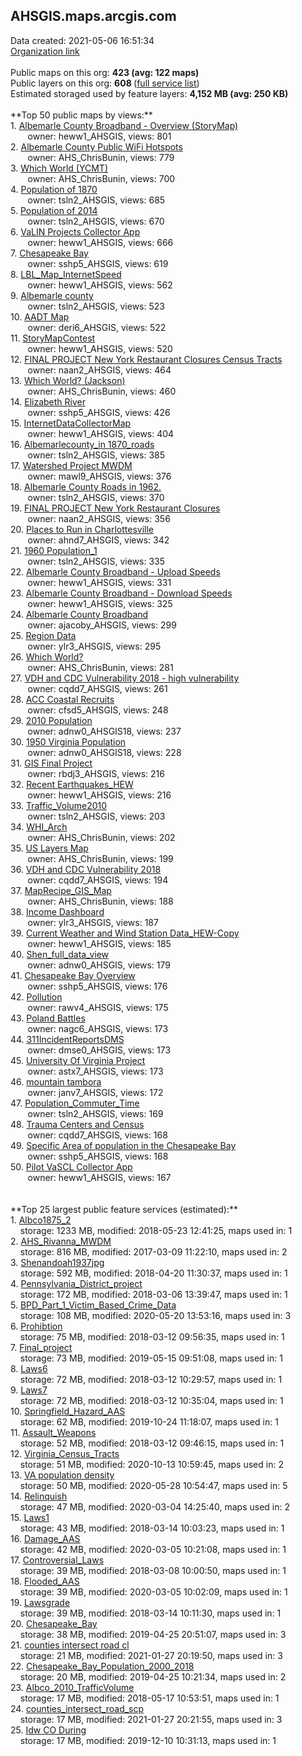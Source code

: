 <h2>AHSGIS.maps.arcgis.com</h2> Data created: 2021-05-06 16:51:34 <br /><a target='new' href='https://AHSGIS.maps.arcgis.com'>Organization link</a><br /><br />Public maps on this org: <b>423 (avg: 122 maps)</b><br />Public layers on this org: <b>608 </b>(<a target='new' href='https://services.arcgis.com/5WjsI4LEVjrHz5YH/ArcGIS/rest/services'>full service list</a>)<br />Estimated storaged used by feature layers: <b>4,152 MB (avg: 250 KB)</b><br /><br />**Top 50 public maps by views:**<br />  1. <a target='new' href='https://www.arcgis.com/home/item.html?id=ebf0b0af4b5b4fc8ba52cfa387b51bcd'>Albemarle County Broadband - Overview (StoryMap)</a> <br />  &nbsp;&nbsp;&nbsp;&nbsp; &nbsp;&nbsp;owner: heww1_AHSGIS, views: 801<br />  2. <a target='new' href='https://www.arcgis.com/home/item.html?id=cb358d1805df4cfdbfdad38fd62bb9a3'>Albemarle County Public  WiFi Hotspots</a> <br />  &nbsp;&nbsp;&nbsp;&nbsp; &nbsp;&nbsp;owner: AHS_ChrisBunin, views: 779<br />  3. <a target='new' href='https://www.arcgis.com/home/item.html?id=4a5552e9559d43d3b71d4eeb6a268bf4'>Which World (YCMT)</a> <br />  &nbsp;&nbsp;&nbsp;&nbsp; &nbsp;&nbsp;owner: AHS_ChrisBunin, views: 700<br />  4. <a target='new' href='https://www.arcgis.com/home/item.html?id=6b05cd104fc845f9afc4d3db0b3e9a29'>Population of 1870</a> <br />  &nbsp;&nbsp;&nbsp;&nbsp; &nbsp;&nbsp;owner: tsln2_AHSGIS, views: 685<br />  5. <a target='new' href='https://www.arcgis.com/home/item.html?id=8e78a0b8920d477aa38d60569dff9ac0'>Population of 2014</a> <br />  &nbsp;&nbsp;&nbsp;&nbsp; &nbsp;&nbsp;owner: tsln2_AHSGIS, views: 670<br />  6. <a target='new' href='https://www.arcgis.com/home/item.html?id=28da3cb390ef4e1e957e98b4da5f9f9e'>VaLIN Projects Collector App</a> <br />  &nbsp;&nbsp;&nbsp;&nbsp; &nbsp;&nbsp;owner: heww1_AHSGIS, views: 666<br />  7. <a target='new' href='https://www.arcgis.com/home/item.html?id=f0886914b9a84b0e8ce443925af76bf4'>Chesapeake Bay</a> <br />  &nbsp;&nbsp;&nbsp;&nbsp; &nbsp;&nbsp;owner: sshp5_AHSGIS, views: 619<br />  8. <a target='new' href='https://www.arcgis.com/home/item.html?id=46884467d9474f228d3d27fa535da75d'>LBL_Map_InternetSpeed</a> <br />  &nbsp;&nbsp;&nbsp;&nbsp; &nbsp;&nbsp;owner: heww1_AHSGIS, views: 562<br />  9. <a target='new' href='https://www.arcgis.com/home/item.html?id=a14ffdcf355e4daaaeb17d1061128860'>Albemarle county</a> <br />  &nbsp;&nbsp;&nbsp;&nbsp; &nbsp;&nbsp;owner: tsln2_AHSGIS, views: 523<br />  10. <a target='new' href='https://www.arcgis.com/home/item.html?id=afe5f2e36d094eddab2eabd58690b4f3'>AADT Map</a> <br />  &nbsp;&nbsp;&nbsp;&nbsp; &nbsp;&nbsp;owner: deri6_AHSGIS, views: 522<br />  11. <a target='new' href='https://www.arcgis.com/home/item.html?id=bab236783be24e7cb6d1ccda57cef27f'>StoryMapContest</a> <br />  &nbsp;&nbsp;&nbsp;&nbsp; &nbsp;&nbsp;owner: heww1_AHSGIS, views: 520<br />  12. <a target='new' href='https://www.arcgis.com/home/item.html?id=77a78920671d404eaa276fe96c2189f2'>FINAL PROJECT New York Restaurant Closures Census Tracts</a> <br />  &nbsp;&nbsp;&nbsp;&nbsp; &nbsp;&nbsp;owner: naan2_AHSGIS, views: 464<br />  13. <a target='new' href='https://www.arcgis.com/home/item.html?id=cbf3a5576b3b4d74b94f50cb418435f6'>Which World? (Jackson)</a> <br />  &nbsp;&nbsp;&nbsp;&nbsp; &nbsp;&nbsp;owner: AHS_ChrisBunin, views: 460<br />  14. <a target='new' href='https://www.arcgis.com/home/item.html?id=03f2d9ff1fcc4a489d0ca78c86e2f9a1'>Elizabeth River</a> <br />  &nbsp;&nbsp;&nbsp;&nbsp; &nbsp;&nbsp;owner: sshp5_AHSGIS, views: 426<br />  15. <a target='new' href='https://www.arcgis.com/home/item.html?id=01ce17c31f494314b4a7a45316cf15da'>InternetDataCollectorMap</a> <br />  &nbsp;&nbsp;&nbsp;&nbsp; &nbsp;&nbsp;owner: heww1_AHSGIS, views: 404<br />  16. <a target='new' href='https://www.arcgis.com/home/item.html?id=6a11c1d408064e39be81ea66eda1ee40'>Albemarlecounty_in 1870_roads</a> <br />  &nbsp;&nbsp;&nbsp;&nbsp; &nbsp;&nbsp;owner: tsln2_AHSGIS, views: 385<br />  17. <a target='new' href='https://www.arcgis.com/home/item.html?id=2ae6dc4db7314565b898daa9a18af4cd'>Watershed Project MWDM</a> <br />  &nbsp;&nbsp;&nbsp;&nbsp; &nbsp;&nbsp;owner: mawl9_AHSGIS, views: 376<br />  18. <a target='new' href='https://www.arcgis.com/home/item.html?id=f66c1fc7cde84dbcaafab719b278b88e'>Albemarle County Roads in 1962.</a> <br />  &nbsp;&nbsp;&nbsp;&nbsp; &nbsp;&nbsp;owner: tsln2_AHSGIS, views: 370<br />  19. <a target='new' href='https://www.arcgis.com/home/item.html?id=e5dcd1d99e13403f8386a20b5e04ac8c'>FINAL PROJECT New York Restaurant Closures</a> <br />  &nbsp;&nbsp;&nbsp;&nbsp; &nbsp;&nbsp;owner: naan2_AHSGIS, views: 356<br />  20. <a target='new' href='https://www.arcgis.com/home/item.html?id=693cde50295f438b80e1afee69e90a52'>Places to Run in Charlottesville</a> <br />  &nbsp;&nbsp;&nbsp;&nbsp; &nbsp;&nbsp;owner: ahnd7_AHSGIS, views: 342<br />  21. <a target='new' href='https://www.arcgis.com/home/item.html?id=2b9fa5602a984afeb06380b6424c042b'>1960 Population_1</a> <br />  &nbsp;&nbsp;&nbsp;&nbsp; &nbsp;&nbsp;owner: tsln2_AHSGIS, views: 335<br />  22. <a target='new' href='https://www.arcgis.com/home/item.html?id=04ea28aeb08d42b8a8d106fb41ca3bf4'>Albemarle County Broadband - Upload Speeds</a> <br />  &nbsp;&nbsp;&nbsp;&nbsp; &nbsp;&nbsp;owner: heww1_AHSGIS, views: 331<br />  23. <a target='new' href='https://www.arcgis.com/home/item.html?id=a8767b8540614fca93f602c9301bdc83'>Albemarle County Broadband - Download Speeds</a> <br />  &nbsp;&nbsp;&nbsp;&nbsp; &nbsp;&nbsp;owner: heww1_AHSGIS, views: 325<br />  24. <a target='new' href='https://www.arcgis.com/home/item.html?id=b9370acce45f496a8f7ebb59ba7afc31'>Albemarle County Broadband</a> <br />  &nbsp;&nbsp;&nbsp;&nbsp; &nbsp;&nbsp;owner: ajacoby_AHSGIS, views: 299<br />  25. <a target='new' href='https://www.arcgis.com/home/item.html?id=c49e0e4416874163b361186e98e4e7a3'>Region Data</a> <br />  &nbsp;&nbsp;&nbsp;&nbsp; &nbsp;&nbsp;owner: ylr3_AHSGIS, views: 295<br />  26. <a target='new' href='https://www.arcgis.com/home/item.html?id=89f6dcec392140049330267cb3613909'>Which World?</a> <br />  &nbsp;&nbsp;&nbsp;&nbsp; &nbsp;&nbsp;owner: AHS_ChrisBunin, views: 281<br />  27. <a target='new' href='https://www.arcgis.com/home/item.html?id=edaca60154a54f0082cae8edd4d0091d'>VDH and CDC Vulnerability 2018 - high vulnerability</a> <br />  &nbsp;&nbsp;&nbsp;&nbsp; &nbsp;&nbsp;owner: cqdd7_AHSGIS, views: 261<br />  28. <a target='new' href='https://www.arcgis.com/home/item.html?id=d6aed34d753a4daf8e63f9334b375ff9'>ACC Coastal Recruits</a> <br />  &nbsp;&nbsp;&nbsp;&nbsp; &nbsp;&nbsp;owner: cfsd5_AHSGIS, views: 248<br />  29. <a target='new' href='https://www.arcgis.com/home/item.html?id=b28f350411bb4bb8a57dc0b4def3bf8f'>2010 Population</a> <br />  &nbsp;&nbsp;&nbsp;&nbsp; &nbsp;&nbsp;owner: adnw0_AHSGIS18, views: 237<br />  30. <a target='new' href='https://www.arcgis.com/home/item.html?id=dfec593c4e7a4a4da11b5563acf6bbcc'>1950 Virginia Population</a> <br />  &nbsp;&nbsp;&nbsp;&nbsp; &nbsp;&nbsp;owner: adnw0_AHSGIS18, views: 228<br />  31. <a target='new' href='https://www.arcgis.com/home/item.html?id=d407a21f953d41899abbcd1a52e74b86'>GIS Final Project</a> <br />  &nbsp;&nbsp;&nbsp;&nbsp; &nbsp;&nbsp;owner: rbdj3_AHSGIS, views: 216<br />  32. <a target='new' href='https://www.arcgis.com/home/item.html?id=0ffc7f3787c54116bc6bbe54ff913bcb'>Recent Earthquakes_HEW</a> <br />  &nbsp;&nbsp;&nbsp;&nbsp; &nbsp;&nbsp;owner: heww1_AHSGIS, views: 216<br />  33. <a target='new' href='https://www.arcgis.com/home/item.html?id=cb26d7b31ffe48089bad746d77a9ac2a'>Traffic_Volume2010</a> <br />  &nbsp;&nbsp;&nbsp;&nbsp; &nbsp;&nbsp;owner: tsln2_AHSGIS, views: 203<br />  34. <a target='new' href='https://www.arcgis.com/home/item.html?id=c64d0dd45a9e43dca548e912a833e342'>WHI_Arch</a> <br />  &nbsp;&nbsp;&nbsp;&nbsp; &nbsp;&nbsp;owner: AHS_ChrisBunin, views: 202<br />  35. <a target='new' href='https://www.arcgis.com/home/item.html?id=0cc427bbc6ff4ffea723f36814bd3606'>US Layers Map</a> <br />  &nbsp;&nbsp;&nbsp;&nbsp; &nbsp;&nbsp;owner: AHS_ChrisBunin, views: 199<br />  36. <a target='new' href='https://www.arcgis.com/home/item.html?id=d6eda7776bbe44fa860f8bdf1289ed92'>VDH and CDC Vulnerability 2018</a> <br />  &nbsp;&nbsp;&nbsp;&nbsp; &nbsp;&nbsp;owner: cqdd7_AHSGIS, views: 194<br />  37. <a target='new' href='https://www.arcgis.com/home/item.html?id=e0cd19a93dd14c9ea1235f107b6d1960'>MapRecipe_GIS_Map</a> <br />  &nbsp;&nbsp;&nbsp;&nbsp; &nbsp;&nbsp;owner: AHS_ChrisBunin, views: 188<br />  38. <a target='new' href='https://www.arcgis.com/home/item.html?id=818affa04fe7458bb1c4ae12f177cd7c'>Income Dashboard</a> <br />  &nbsp;&nbsp;&nbsp;&nbsp; &nbsp;&nbsp;owner: ylr3_AHSGIS, views: 187<br />  39. <a target='new' href='https://www.arcgis.com/home/item.html?id=ddab4adddede4bfab965e8a9d4c48fba'>Current Weather and Wind Station Data_HEW-Copy</a> <br />  &nbsp;&nbsp;&nbsp;&nbsp; &nbsp;&nbsp;owner: heww1_AHSGIS, views: 185<br />  40. <a target='new' href='https://www.arcgis.com/home/item.html?id=0b52d6c3c1dd4f35a1d8ac0861fa76e7'>Shen_full_data_view</a> <br />  &nbsp;&nbsp;&nbsp;&nbsp; &nbsp;&nbsp;owner: adnw0_AHSGIS, views: 179<br />  41. <a target='new' href='https://www.arcgis.com/home/item.html?id=7a320768cd254735bc21d238bc0cba6f'>Chesapeake Bay Overview</a> <br />  &nbsp;&nbsp;&nbsp;&nbsp; &nbsp;&nbsp;owner: sshp5_AHSGIS, views: 176<br />  42. <a target='new' href='https://www.arcgis.com/home/item.html?id=7b36e480ba7843b1ac7498958590ee37'>Pollution</a> <br />  &nbsp;&nbsp;&nbsp;&nbsp; &nbsp;&nbsp;owner: rawv4_AHSGIS, views: 175<br />  43. <a target='new' href='https://www.arcgis.com/home/item.html?id=93174f77e24b4fcc8fc58458c8fbcbdb'>Poland Battles</a> <br />  &nbsp;&nbsp;&nbsp;&nbsp; &nbsp;&nbsp;owner: nagc6_AHSGIS, views: 173<br />  44. <a target='new' href='https://www.arcgis.com/home/item.html?id=14bbcd15e62b4695a6cc0855db714a05'>311IncidentReportsDMS</a> <br />  &nbsp;&nbsp;&nbsp;&nbsp; &nbsp;&nbsp;owner: dmse0_AHSGIS, views: 173<br />  45. <a target='new' href='https://www.arcgis.com/home/item.html?id=b8b9a6d2208a415490f13c12c5e2b6f7'>University Of Virginia Project</a> <br />  &nbsp;&nbsp;&nbsp;&nbsp; &nbsp;&nbsp;owner: astx7_AHSGIS, views: 173<br />  46. <a target='new' href='https://www.arcgis.com/home/item.html?id=ac9122db07f9455c97a7550ea2f43d3b'>mountain tambora</a> <br />  &nbsp;&nbsp;&nbsp;&nbsp; &nbsp;&nbsp;owner: janv7_AHSGIS, views: 172<br />  47. <a target='new' href='https://www.arcgis.com/home/item.html?id=df174e0b9ede455fa4c119561b63080f'>Population_Commuter_Time</a> <br />  &nbsp;&nbsp;&nbsp;&nbsp; &nbsp;&nbsp;owner: tsln2_AHSGIS, views: 169<br />  48. <a target='new' href='https://www.arcgis.com/home/item.html?id=4d55817f1d514f46b28add0db6fdf037'>Trauma Centers and Census</a> <br />  &nbsp;&nbsp;&nbsp;&nbsp; &nbsp;&nbsp;owner: cqdd7_AHSGIS, views: 168<br />  49. <a target='new' href='https://www.arcgis.com/home/item.html?id=a8460c674c3e4750bf4fac9b02344b26'>Specific Area of population in the Chesapeake Bay</a> <br />  &nbsp;&nbsp;&nbsp;&nbsp; &nbsp;&nbsp;owner: sshp5_AHSGIS, views: 168<br />  50. <a target='new' href='https://www.arcgis.com/home/item.html?id=aeb60a7a7ef2402cb3dc421698fb5705'>Pilot VaSCL Collector App</a> <br />  &nbsp;&nbsp;&nbsp;&nbsp; &nbsp;&nbsp;owner: heww1_AHSGIS, views: 167<br /><br /><br />**Top 25 largest public feature services (estimated):**<br /> 1. <a target='new' href='https://www.arcgis.com/home/item.html?id=40dd0fb0051e44919fb1bb79f48a6ab6'>Albco1875_2</a><br /> &nbsp;&nbsp;&nbsp;&nbsp;storage: 1233 MB, modified: 2018-05-23 12:41:25, maps used in: 1<br /> 2. <a target='new' href='https://www.arcgis.com/home/item.html?id=abde76d9455e4b07bd4016dce2fa4290'>AHS_Rivanna_MWDM</a><br /> &nbsp;&nbsp;&nbsp;&nbsp;storage: 816 MB, modified: 2017-03-09 11:22:10, maps used in: 2<br /> 3. <a target='new' href='https://www.arcgis.com/home/item.html?id=ba4d64ecc19c4d7abe43e0b530ee629d'>Shenandoah1937jpg</a><br /> &nbsp;&nbsp;&nbsp;&nbsp;storage: 592 MB, modified: 2018-04-20 11:30:37, maps used in: 1<br /> 4. <a target='new' href='https://www.arcgis.com/home/item.html?id=3a777a7af5844372b10a32ea8e7b0ce8'>Pennsylvania_District_project</a><br /> &nbsp;&nbsp;&nbsp;&nbsp;storage: 172 MB, modified: 2018-03-06 13:39:47, maps used in: 1<br /> 5. <a target='new' href='https://www.arcgis.com/home/item.html?id=6bdef2ffcdba4527bcbba1bdfda921d5'>BPD_Part_1_Victim_Based_Crime_Data</a><br /> &nbsp;&nbsp;&nbsp;&nbsp;storage: 108 MB, modified: 2020-05-20 13:53:16, maps used in: 3<br /> 6. <a target='new' href='https://www.arcgis.com/home/item.html?id=29dbfc764bd547208e1e687e19e8735d'>Prohibtion</a><br /> &nbsp;&nbsp;&nbsp;&nbsp;storage: 75 MB, modified: 2018-03-12 09:56:35, maps used in: 1<br /> 7. <a target='new' href='https://www.arcgis.com/home/item.html?id=b44a04f0493643ad9e6dbeab36e2d44e'>Final_project</a><br /> &nbsp;&nbsp;&nbsp;&nbsp;storage: 73 MB, modified: 2019-05-15 09:51:08, maps used in: 1<br /> 8. <a target='new' href='https://www.arcgis.com/home/item.html?id=b9492b52dc914d9aa20ccffba7a3a663'>Laws6</a><br /> &nbsp;&nbsp;&nbsp;&nbsp;storage: 72 MB, modified: 2018-03-12 10:29:57, maps used in: 1<br /> 9. <a target='new' href='https://www.arcgis.com/home/item.html?id=fa00248496ab4dbeaa44380af722dc25'>Laws7</a><br /> &nbsp;&nbsp;&nbsp;&nbsp;storage: 72 MB, modified: 2018-03-12 10:35:04, maps used in: 1<br /> 10. <a target='new' href='https://www.arcgis.com/home/item.html?id=0ef717f184f946d9bc0708f639392281'>Springfield_Hazard_AAS</a><br /> &nbsp;&nbsp;&nbsp;&nbsp;storage: 62 MB, modified: 2019-10-24 11:18:07, maps used in: 1<br /> 11. <a target='new' href='https://www.arcgis.com/home/item.html?id=5110c88b1c5340f38778bb702a338fa9'>Assault_Weapons</a><br /> &nbsp;&nbsp;&nbsp;&nbsp;storage: 52 MB, modified: 2018-03-12 09:46:15, maps used in: 1<br /> 12. <a target='new' href='https://www.arcgis.com/home/item.html?id=2824bd97d3ef486d9dbe2c246dbfef25'>Virginia_Census_Tracts</a><br /> &nbsp;&nbsp;&nbsp;&nbsp;storage: 51 MB, modified: 2020-10-13 10:59:45, maps used in: 2<br /> 13. <a target='new' href='https://www.arcgis.com/home/item.html?id=5eb68050ff7c4f888b372d08a690e756'>VA population density</a><br /> &nbsp;&nbsp;&nbsp;&nbsp;storage: 50 MB, modified: 2020-05-28 10:54:47, maps used in: 5<br /> 14. <a target='new' href='https://www.arcgis.com/home/item.html?id=cb8347b93e1e49538008851d9e462cc3'>Relinquish</a><br /> &nbsp;&nbsp;&nbsp;&nbsp;storage: 47 MB, modified: 2020-03-04 14:25:40, maps used in: 2<br /> 15. <a target='new' href='https://www.arcgis.com/home/item.html?id=81b7742c87a14ae284dee2f6ad02f5ae'>Laws1</a><br /> &nbsp;&nbsp;&nbsp;&nbsp;storage: 43 MB, modified: 2018-03-14 10:03:23, maps used in: 1<br /> 16. <a target='new' href='https://www.arcgis.com/home/item.html?id=49528ec4d63b4f869af9ae78c23e6e69'>Damage_AAS</a><br /> &nbsp;&nbsp;&nbsp;&nbsp;storage: 42 MB, modified: 2020-03-05 10:21:08, maps used in: 1<br /> 17. <a target='new' href='https://www.arcgis.com/home/item.html?id=a41e8f3da87149db9159466278f07c93'>Controversial_Laws</a><br /> &nbsp;&nbsp;&nbsp;&nbsp;storage: 39 MB, modified: 2018-03-08 10:00:50, maps used in: 1<br /> 18. <a target='new' href='https://www.arcgis.com/home/item.html?id=3fd247e93b1a49429a01c9a1c9879df7'>Flooded_AAS</a><br /> &nbsp;&nbsp;&nbsp;&nbsp;storage: 39 MB, modified: 2020-03-05 10:02:09, maps used in: 1<br /> 19. <a target='new' href='https://www.arcgis.com/home/item.html?id=932dba91f53147ada57336da705bd267'>Lawsgrade</a><br /> &nbsp;&nbsp;&nbsp;&nbsp;storage: 39 MB, modified: 2018-03-14 10:11:30, maps used in: 1<br /> 20. <a target='new' href='https://www.arcgis.com/home/item.html?id=6d66672ee22f4b23a2cd0e20df74ac7c'>Chesapeake_Bay</a><br /> &nbsp;&nbsp;&nbsp;&nbsp;storage: 38 MB, modified: 2019-04-25 20:51:07, maps used in: 3<br /> 21. <a target='new' href='https://www.arcgis.com/home/item.html?id=f0092a49a2c142f2a0b50471c6e8bf9b'>counties intersect road cl</a><br /> &nbsp;&nbsp;&nbsp;&nbsp;storage: 21 MB, modified: 2021-01-27 20:19:50, maps used in: 3<br /> 22. <a target='new' href='https://www.arcgis.com/home/item.html?id=2e04910fbd95418681e56aa3a0b8f11d'>Chesapeake_Bay_Population_2000_2018</a><br /> &nbsp;&nbsp;&nbsp;&nbsp;storage: 20 MB, modified: 2019-04-25 10:21:34, maps used in: 2<br /> 23. <a target='new' href='https://www.arcgis.com/home/item.html?id=98f4b7880a00497ebc90c4f86a4c6fad'>Albco_2010_TrafficVolume</a><br /> &nbsp;&nbsp;&nbsp;&nbsp;storage: 17 MB, modified: 2018-05-17 10:53:51, maps used in: 1<br /> 24. <a target='new' href='https://www.arcgis.com/home/item.html?id=7ecb39dd7d6a42a5997c82a6d7ae6a54'>counties_intersect_road_scp</a><br /> &nbsp;&nbsp;&nbsp;&nbsp;storage: 17 MB, modified: 2021-01-27 20:21:55, maps used in: 3<br /> 25. <a target='new' href='https://www.arcgis.com/home/item.html?id=cfe48a64f479412d81accfc416af9ef6'>Idw CO During</a><br /> &nbsp;&nbsp;&nbsp;&nbsp;storage: 17 MB, modified: 2019-12-10 10:31:13, maps used in: 1<br />